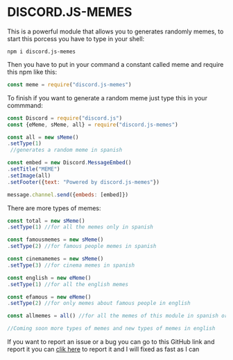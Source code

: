 # DISCORD.JS-MEMES
This is a powerful module that allows you to generates randomly memes, to start this porcess you have to type in your shell:
```yarn
npm i discord.js-memes
```
Then you have to put in your command a constant called meme and require this npm like this: 
```js
const meme = require("discord.js-memes")
```
To finish if you want to generate a random meme just type this in your commmand: 
```js
const Discord = require("discord.js")
const {eMeme, sMeme, all} = require("discord.js-memes")

const all = new sMeme()
.setType(1)
 //generates a random meme in spanish

const embed = new Discord.MessageEmbed()
.setTitle("MEME")
.setImage(all)
.setFooter({text: "Powered by discord.js-memes"})

message.channel.send({embeds: [embed]})

```
There are more types of memes: 
```js
const total = new sMeme()
.setType(1) //for all the memes only in spanish

const famousmemes = new sMeme()
.setType(2) //for famous people memes in spanish

const cinemamemes = new sMeme()
.setType(3) //for cinema memes in spanish

const english = new eMeme()
.setType(1) //for all the english memes

const efamous = new eMeme()
.setType(2) //for only memes about famous people in english

const allmemes = all() //for all the memes of this module in spanish or in english

//Coming soon more types of memes and new types of memes in english
```
If you want to report an issue or a bug you can go to this GitHub link and report it you can [clik here](https://github.com/PabloRNC/npm-discordjs-memes/issues) to report it and I will fixed as fast as I can




